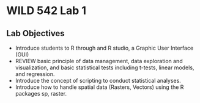 
# WILD 542 Lab 1

## Lab Objectives
*	Introduce students to R through and R studio, a Graphic User Interface (GUI) 
*	REVIEW basic principle of data management, data exploration and visualization, and basic statistical tests including t-tests, linear models, and regression. 
*	Introduce the concept of scripting to conduct statistical analyses. 
*	Introduce how to handle spatial data (Rasters, Vectors) using the R packages sp, raster.